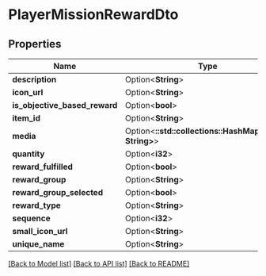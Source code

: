 # PlayerMissionRewardDto

## Properties

Name | Type | Description | Notes
------------ | ------------- | ------------- | -------------
**description** | Option<**String**> |  | [optional]
**icon_url** | Option<**String**> |  | [optional]
**is_objective_based_reward** | Option<**bool**> |  | [optional]
**item_id** | Option<**String**> |  | [optional]
**media** | Option<**::std::collections::HashMap<String, String>**> |  | [optional]
**quantity** | Option<**i32**> |  | [optional]
**reward_fulfilled** | Option<**bool**> |  | [optional]
**reward_group** | Option<**String**> |  | [optional]
**reward_group_selected** | Option<**bool**> |  | [optional]
**reward_type** | Option<**String**> |  | [optional]
**sequence** | Option<**i32**> |  | [optional]
**small_icon_url** | Option<**String**> |  | [optional]
**unique_name** | Option<**String**> |  | [optional]

[[Back to Model list]](../README.md#documentation-for-models) [[Back to API list]](../README.md#documentation-for-api-endpoints) [[Back to README]](../README.md)


